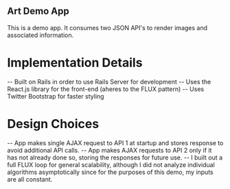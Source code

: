 ## Art Demo App

This is a demo app. It consumes two JSON API's to render images and associated
information.

# Implementation Details
 -- Built on Rails in order to use Rails Server for development
 -- Uses the React.js library for the front-end (aheres to the FLUX pattern)
 -- Uses Twitter Bootstrap for faster styling

# Design Choices
 -- App makes single AJAX request to API 1 at startup and stores response to avoid additional API calls.
 -- App makes AJAX requests to API 2 only if it has not already done so, storing the responses for future use.
 -- I built out a full FLUX loop for general scalability, although I did not analyze individual algorithms asymptotically since for the purposes of this demo, my inputs are all constant.
